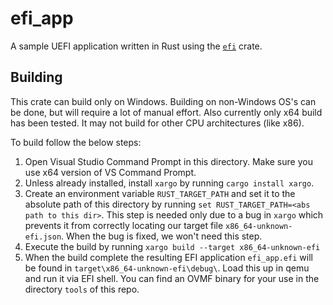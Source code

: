 # efi_app

A sample UEFI application written in Rust using the [`efi`](https://github.com/gurry/efi) crate.

## Building

This crate can build only on Windows. Building on non-Windows OS's can be done, but will require a lot of manual effort. Also currently only x64 build has been tested. It may not build for other CPU architectures (like x86).

To build follow the below steps:

1. Open Visual Studio Command Prompt in this directory. Make sure you use x64 version of VS Command Prompt.
2. Unless already installed, install `xargo` by running `cargo install xargo`.
3. Create an environment variable `RUST_TARGET_PATH` and set it to the absolute path of this directory by running `set RUST_TARGET_PATH=<abs path to this dir>`. This step is needed only due to a bug in `xargo` which prevents it from correctly locating our target file `x86_64-unknown-efi.json`. When the bug is fixed, we won't need this step.
4. Execute the build by running `xargo build --target x86_64-unknown-efi`
5. When the build complete the resulting EFI application `efi_app.efi` will be found in `target\x86_64-unknown-efi\debug\`. Load this up in qemu and run it via EFI shell. You can find an OVMF binary for your use in the directory `tools` of this repo.

